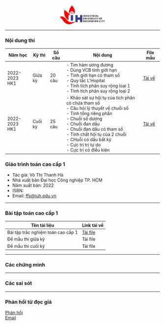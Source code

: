 <p align="center">
  <img width="30%" src="figures/iuh.png">
</p>

-----
### Nội dung thi 

|  Năm học |Kỳ thi|Số câu|Nội dung|File mẫu|
|-----------------|---------------|------------|---------|-------|
|2022-2023<br>HK1|   Giữa kỳ |20 câu| - Tìm hàm ương đương<br>- Dùng VCB tính giới hạn<br>- Tính giới hạn có tham số <br>- Quy tắc L'Hopital<br>- Tính tích phân suy rộng loại 1<br>- Tính tích phân suy rộng loại 2<br> |[Tải về](https://github.com/khoacoban/toancaocap1/raw/main/20222023HK1.GK.dethiTCC1_minhoa.pdf) |
|2022-2023<br>HK1|    Cuối kỳ |25 câu| - Khảo sát sự hội tụ của tích phân có chứa tham số<br>- Câu hỏi lý thuyết về chuỗi số<br>- Tính tổng riêng phần<br>- Chuỗi số dương<br>- Chuỗi đan dấu<br>- Chuỗi đan dấu có tham số <br>- Tính chất hội tụ của 2 chuỗi<br>- CHuỗi có dấu bất kỳ<br>- Cực trị trị tự do<br>- Cực trị có điều kiện|[Tải về](https://github.com/khoacoban/toancaocap1/raw/main/20222023.HK1.CK.dethiTCC1_minhoa.pdf)|

### Giáo trình toán cao cấp 1
- Tác giả: Võ Thị Thanh Hà
- Nhà xuất bản Đại học Công nghiệp TP. HCM
- Năm xuất bản: 2022
- ISBN: 
- Email: ffs@iuh.edu.vn

-----

### Bài tập toán cao cấp 1
|Tên tài liệu                      | Link tải về |
|----------------------------------|-------------|
|Bài tập trắc nghiệm toán cao cấp 1|[Tải file ](https://github.com/khoacoban/toancaocap1/raw/main/Bai_Tap_Toan_CC_1.pdf)|
|Đề mẫu thi giữa kỳ|Tải file|
|Đề mẫu thi cuối kỳ|Tải file|


-----

### Các chứng minh

-----

### Các sai sót

-----

### Phản hồi từ đọc giả
[Phản hồi](https://github.com/khoacoban/toancaocap1/issues)\
[Email ](mailto:ffs@iuh.edu.vn)
